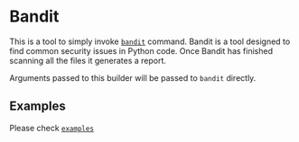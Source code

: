 # Bandit

This is a tool to simply invoke [`bandit`](https://pypi.org/project/bandit/) command.
Bandit is a tool designed to find common security issues in Python code. Once Bandit has finished scanning all the files it generates a report.

Arguments passed to this builder will be passed to `bandit` directly.

## Examples
Please check [`examples`](examples/)

